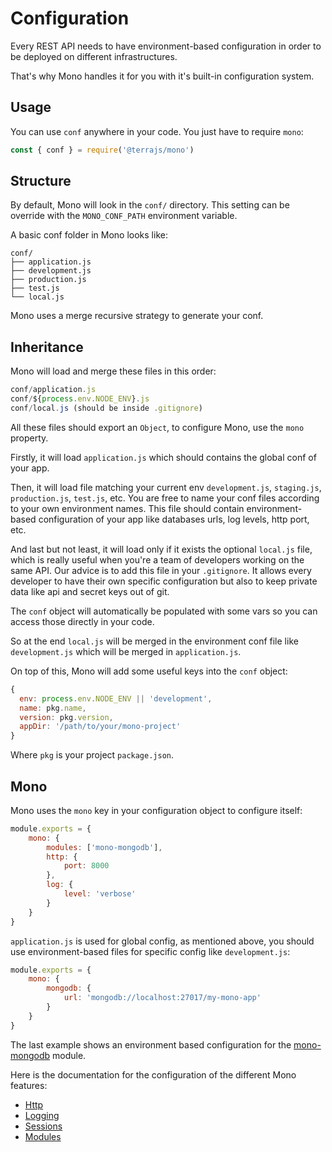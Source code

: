 # Configuration

Every REST API needs to have environment-based configuration in order to be deployed on different infrastructures.

That's why Mono handles it for you with it's built-in configuration system.

## Usage

You can use `conf` anywhere in your code. You just have to require `mono`:

```js
const { conf } = require('@terrajs/mono')
```

## Structure

By default, Mono will look in the `conf/` directory. This setting can be override with the `MONO_CONF_PATH` environment variable.

A basic conf folder in Mono looks like:

```
conf/
├── application.js
├── development.js
├── production.js
├── test.js
└── local.js
```

Mono uses a merge recursive strategy to generate your conf.

## Inheritance

Mono will load and merge these files in this order:

```js
conf/application.js
conf/${process.env.NODE_ENV}.js
conf/local.js (should be inside .gitignore)
```

All these files should export an `Object`, to configure Mono, use the `mono` property.

Firstly, it will load `application.js` which should contains the global conf of your app.

Then, it will load file matching your current env `development.js`, `staging.js`, `production.js`, `test.js`, etc. You are free to name your conf files according to your own environment names. This file should contain environment-based configuration of your app like databases urls, log levels, http port, etc.

And last but not least, it will load only if it exists the optional `local.js` file, which is really useful when you're a team of developers working on the same API. Our advice is to add this file in your `.gitignore`. It allows every developer to have their own specific configuration but also to keep private data like api and secret keys out of git.

The `conf` object will automatically be populated with some vars so you can access those directly in your code.

So at the end `local.js` will be merged in the environment conf file like `development.js` which will be merged in `application.js`.

On top of this, Mono will add some useful keys into the `conf` object:

```js
{
  env: process.env.NODE_ENV || 'development',
  name: pkg.name,
  version: pkg.version,
  appDir: '/path/to/your/mono-project'
}
```

Where `pkg` is your project `package.json`.

## Mono

Mono uses the `mono` key in your configuration object to configure itself:

```js
module.exports = {
	mono: {
		modules: ['mono-mongodb'],
		http: {
			port: 8000
		},
		log: {
			level: 'verbose'
		}
	}
}
```

`application.js` is used for global config, as mentioned above, you should use environment-based files for specific config like `development.js`:

```js
module.exports = {
	mono: {
		mongodb: {
			url: 'mongodb://localhost:27017/my-mono-app'
		}
	}
}
```

The last example shows an environment based configuration for the [mono-mongodb](https://github.com/terrajs/mono-mongodb) module.

Here is the documentation for the configuration of the different Mono features:

* [Http](/http?id=configuration)
* [Logging](/logging?id=configuration)
* [Sessions](/sessions?id=configuration)
* [Modules](/modules?id=configuration)

